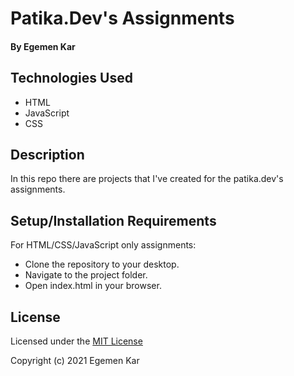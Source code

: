 # Patika.Dev's Assignments

#### By Egemen Kar

## Technologies Used

* HTML
* JavaScript
* CSS

## Description

In this repo there are projects that I've created for the patika.dev's assignments.

## Setup/Installation Requirements

For HTML/CSS/JavaScript only assignments:

* Clone the repository to your desktop.
* Navigate to the project folder.
* Open index.html in your browser.

## License

Licensed under the [MIT License](LICENSE)

Copyright (c) 2021 Egemen Kar